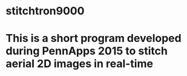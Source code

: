 # stitchtron9000
# This is a short program developed during PennApps 2015 to stitch aerial 2D images in real-time
